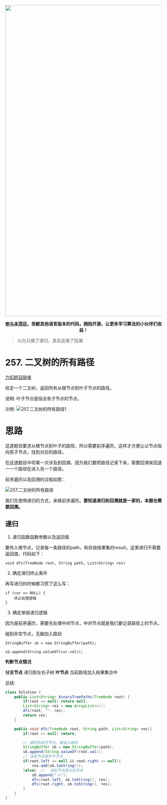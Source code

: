 <p align="center">
<a href="https://mp.weixin.qq.com/s/QVF6upVMSbgvZy8lHZS3CQ" target="_blank">
  <img src="https://code-thinking-1253855093.file.myqcloud.com/pics/20210924105952.png" width="1000"/>
</a>
<p align="center"><strong><a href="https://mp.weixin.qq.com/s/tqCxrMEU-ajQumL1i8im9A">参与本项目</a>，贡献其他语言版本的代码，拥抱开源，让更多学习算法的小伙伴们收益！</strong></p>


> 以为只用了递归，其实还用了回溯

# 257. 二叉树的所有路径

[力扣题目链接](https://leetcode-cn.com/problems/binary-tree-paths/)

给定一个二叉树，返回所有从根节点到叶子节点的路径。

说明: 叶子节点是指没有子节点的节点。

示例:
![257.二叉树的所有路径1](https://img-blog.csdnimg.cn/2021020415161576.png)

# 思路

这道题目要求从根节点到叶子的路径，所以需要前序遍历，这样才方便让父节点指向孩子节点，找到对应的路径。

在这道题目中将第一次涉及到回溯，因为我们要把路径记录下来，需要回溯来回退一一个路径在进入另一个路径。

前序遍历以及回溯的过程如图：

![257.二叉树的所有路径](https://img-blog.csdnimg.cn/20210204151702443.png)

我们先使用递归的方式，来做前序遍历。**要知道递归和回溯就是一家的，本题也需要回溯。**

## 递归

1. 递归函数函数参数以及返回值

要传入根节点，记录每一条路径的path，和存放结果集的result，这里递归不需要返回值，代码如下：

```
void dfs(TreeNode root, String path, List<String> res)
```

2. 确定递归终止条件

再写递归的时候都习惯了这么写：

```
if (cur == NULL) {
    终止处理逻辑
}
```

3. 确定单层递归逻辑

因为是前序遍历，需要先处理中间节点，中间节点就是我们要记录路径上的节点。

碰到非空节点，无脑加入路劲

```
StringBuffer sb = new StringBuffer(path);

sb.append(String.valueOf(cur.val));

```

**判断节点情况**

**分支节点** 递归到左右子树
**叶节点**	  当前路径加入结果集合中


总结:
```java
class Solution {
    public List<String> binaryTreePaths(TreeNode root) {
        if(root == null) return null;
        List<String> res = new ArrayList<>();
        dfs(root, "", res);
        return res;
    }

    public void dfs(TreeNode root, String path, List<String> res){
        if(root == null) return;

        // 遍历到非空节点，就加入路径
        StringBuffer sb = new StringBuffer(path);
        sb.append(String.valueOf(root.val));
        // 当前节点是叶子节点
        if(root.left == null && root.right == null){
            res.add(sb.toString());
        }else{  //  当前节点是分支节点
            sb.append("->");
            dfs(root.left, sb.toString(), res);
            dfs(root.right, sb.toString(), res);
        }
    }
}
```

